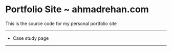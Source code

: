 # Portfolio Site ~ ahmadrehan.com

This is the source code for my personal portfolio site

---

- Case study page

---
